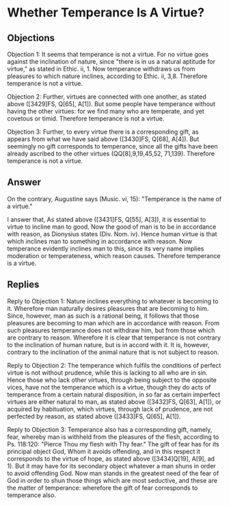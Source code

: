 # Whether Temperance Is A Virtue?

## Objections

Objection 1: It seems that temperance is not a virtue. For no virtue goes against the inclination of nature, since "there is in us a natural aptitude for virtue," as stated in Ethic. ii, 1. Now temperance withdraws us from pleasures to which nature inclines, according to Ethic. ii, 3,8. Therefore temperance is not a virtue.

Objection 2: Further, virtues are connected with one another, as stated above ([3429]FS, Q[65], A[1]). But some people have temperance without having the other virtues: for we find many who are temperate, and yet covetous or timid. Therefore temperance is not a virtue.

Objection 3: Further, to every virtue there is a corresponding gift, as appears from what we have said above ([3430]FS, Q[68], A[4]). But seemingly no gift corresponds to temperance, since all the gifts have been already ascribed to the other virtues (QQ[8],9,19,45,52, 71,139). Therefore temperance is not a virtue.

## Answer

On the contrary, Augustine says (Music. vi, 15): "Temperance is the name of a virtue."

I answer that, As stated above ([3431]FS, Q[55], A[3]), it is essential to virtue to incline man to good. Now the good of man is to be in accordance with reason, as Dionysius states (Div. Nom. iv). Hence human virtue is that which inclines man to something in accordance with reason. Now temperance evidently inclines man to this, since its very name implies moderation or temperateness, which reason causes. Therefore temperance is a virtue.

## Replies

Reply to Objection 1: Nature inclines everything to whatever is becoming to it. Wherefore man naturally desires pleasures that are becoming to him. Since, however, man as such is a rational being, it follows that those pleasures are becoming to man which are in accordance with reason. From such pleasures temperance does not withdraw him, but from those which are contrary to reason. Wherefore it is clear that temperance is not contrary to the inclination of human nature, but is in accord with it. It is, however, contrary to the inclination of the animal nature that is not subject to reason.

Reply to Objection 2: The temperance which fulfils the conditions of perfect virtue is not without prudence, while this is lacking to all who are in sin. Hence those who lack other virtues, through being subject to the opposite vices, have not the temperance which is a virtue, though they do acts of temperance from a certain natural disposition, in so far as certain imperfect virtues are either natural to man, as stated above ([3432]FS, Q[63], A[1]), or acquired by habituation, which virtues, through lack of prudence, are not perfected by reason, as stated above ([3433]FS, Q[65], A[1]).

Reply to Objection 3: Temperance also has a corresponding gift, namely, fear, whereby man is withheld from the pleasures of the flesh, according to Ps. 118:120: "Pierce Thou my flesh with Thy fear." The gift of fear has for its principal object God, Whom it avoids offending, and in this respect it corresponds to the virtue of hope, as stated above ([3434]Q[19], A[9], ad 1). But it may have for its secondary object whatever a man shuns in order to avoid offending God. Now man stands in the greatest need of the fear of God in order to shun those things which are most seductive, and these are the matter of temperance: wherefore the gift of fear corresponds to temperance also.